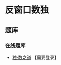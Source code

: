 # 反窗口数独

## 题库

### 在线题库

- [独·数之道](http://www.sudokufans.org.cn/lx/game.index.php?type=win2) 【需要登录】
